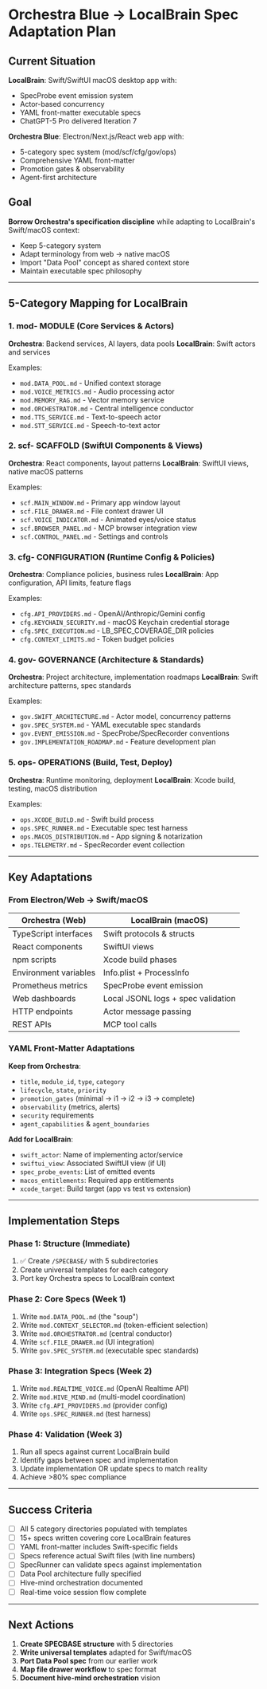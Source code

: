 # Orchestra Blue → LocalBrain Spec Adaptation Plan

## Current Situation

**LocalBrain**: Swift/SwiftUI macOS desktop app with:
- SpecProbe event emission system
- Actor-based concurrency
- YAML front-matter executable specs
- ChatGPT-5 Pro delivered Iteration 7

**Orchestra Blue**: Electron/Next.js/React web app with:
- 5-category spec system (mod/scf/cfg/gov/ops)
- Comprehensive YAML front-matter
- Promotion gates & observability
- Agent-first architecture

## Goal

**Borrow Orchestra's specification discipline** while adapting to LocalBrain's Swift/macOS context:
- Keep 5-category system
- Adapt terminology from web → native macOS
- Import "Data Pool" concept as shared context store
- Maintain executable spec philosophy

---

## 5-Category Mapping for LocalBrain

### 1. **mod-** MODULE (Core Services & Actors)
**Orchestra**: Backend services, AI layers, data pools
**LocalBrain**: Swift actors and services

Examples:
- `mod.DATA_POOL.md` - Unified context storage
- `mod.VOICE_METRICS.md` - Audio processing actor
- `mod.MEMORY_RAG.md` - Vector memory service
- `mod.ORCHESTRATOR.md` - Central intelligence conductor
- `mod.TTS_SERVICE.md` - Text-to-speech actor
- `mod.STT_SERVICE.md` - Speech-to-text actor

### 2. **scf-** SCAFFOLD (SwiftUI Components & Views)
**Orchestra**: React components, layout patterns
**LocalBrain**: SwiftUI views, native macOS patterns

Examples:
- `scf.MAIN_WINDOW.md` - Primary app window layout
- `scf.FILE_DRAWER.md` - File context drawer UI
- `scf.VOICE_INDICATOR.md` - Animated eyes/voice status
- `scf.BROWSER_PANEL.md` - MCP browser integration view
- `scf.CONTROL_PANEL.md` - Settings and controls

### 3. **cfg-** CONFIGURATION (Runtime Config & Policies)
**Orchestra**: Compliance policies, business rules
**LocalBrain**: App configuration, API limits, feature flags

Examples:
- `cfg.API_PROVIDERS.md` - OpenAI/Anthropic/Gemini config
- `cfg.KEYCHAIN_SECURITY.md` - macOS Keychain credential storage
- `cfg.SPEC_EXECUTION.md` - LB_SPEC_COVERAGE_DIR policies
- `cfg.CONTEXT_LIMITS.md` - Token budget policies

### 4. **gov-** GOVERNANCE (Architecture & Standards)
**Orchestra**: Project architecture, implementation roadmaps
**LocalBrain**: Swift architecture patterns, spec standards

Examples:
- `gov.SWIFT_ARCHITECTURE.md` - Actor model, concurrency patterns
- `gov.SPEC_SYSTEM.md` - YAML executable spec standards
- `gov.EVENT_EMISSION.md` - SpecProbe/SpecRecorder conventions
- `gov.IMPLEMENTATION_ROADMAP.md` - Feature development plan

### 5. **ops-** OPERATIONS (Build, Test, Deploy)
**Orchestra**: Runtime monitoring, deployment
**LocalBrain**: Xcode build, testing, macOS distribution

Examples:
- `ops.XCODE_BUILD.md` - Swift build process
- `ops.SPEC_RUNNER.md` - Executable spec test harness
- `ops.MACOS_DISTRIBUTION.md` - App signing & notarization
- `ops.TELEMETRY.md` - SpecRecorder event collection

---

## Key Adaptations

### From Electron/Web → Swift/macOS

| Orchestra (Web) | LocalBrain (macOS) |
|-----------------|-------------------|
| TypeScript interfaces | Swift protocols & structs |
| React components | SwiftUI views |
| npm scripts | Xcode build phases |
| Environment variables | Info.plist + ProcessInfo |
| Prometheus metrics | SpecProbe event emission |
| Web dashboards | Local JSONL logs + spec validation |
| HTTP endpoints | Actor message passing |
| REST APIs | MCP tool calls |

### YAML Front-Matter Adaptations

**Keep from Orchestra**:
- `title`, `module_id`, `type`, `category`
- `lifecycle`, `state`, `priority`
- `promotion_gates` (minimal → i1 → i2 → i3 → complete)
- `observability` (metrics, alerts)
- `security` requirements
- `agent_capabilities` & `agent_boundaries`

**Add for LocalBrain**:
- `swift_actor`: Name of implementing actor/service
- `swiftui_view`: Associated SwiftUI view (if UI)
- `spec_probe_events`: List of emitted events
- `macos_entitlements`: Required app entitlements
- `xcode_target`: Build target (app vs test vs extension)

---

## Implementation Steps

### Phase 1: Structure (Immediate)
1. ✅ Create `/SPECBASE/` with 5 subdirectories
2. Create universal templates for each category
3. Port key Orchestra specs to LocalBrain context

### Phase 2: Core Specs (Week 1)
1. Write `mod.DATA_POOL.md` (the "soup")
2. Write `mod.CONTEXT_SELECTOR.md` (token-efficient selection)
3. Write `mod.ORCHESTRATOR.md` (central conductor)
4. Write `scf.FILE_DRAWER.md` (UI integration)
5. Write `gov.SPEC_SYSTEM.md` (executable spec standards)

### Phase 3: Integration Specs (Week 2)
1. Write `mod.REALTIME_VOICE.md` (OpenAI Realtime API)
2. Write `mod.HIVE_MIND.md` (multi-model coordination)
3. Write `cfg.API_PROVIDERS.md` (provider config)
4. Write `ops.SPEC_RUNNER.md` (test harness)

### Phase 4: Validation (Week 3)
1. Run all specs against current LocalBrain build
2. Identify gaps between spec and implementation
3. Update implementation OR update specs to match reality
4. Achieve >80% spec compliance

---

## Success Criteria

- [ ] All 5 category directories populated with templates
- [ ] 15+ specs written covering core LocalBrain features
- [ ] YAML front-matter includes Swift-specific fields
- [ ] Specs reference actual Swift files (with line numbers)
- [ ] SpecRunner can validate specs against implementation
- [ ] Data Pool architecture fully specified
- [ ] Hive-mind orchestration documented
- [ ] Real-time voice session flow complete

---

## Next Actions

1. **Create SPECBASE structure** with 5 directories
2. **Write universal templates** adapted for Swift/macOS
3. **Port Data Pool spec** from our earlier work
4. **Map file drawer workflow** to spec format
5. **Document hive-mind orchestration** vision
